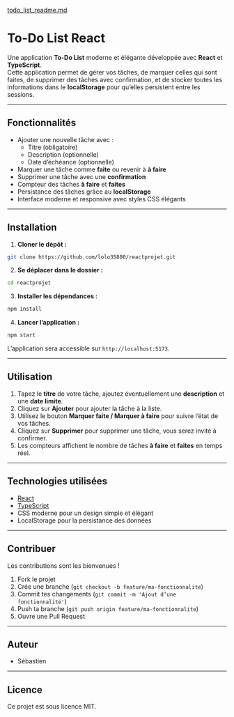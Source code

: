 
[todo_list_readme.md](https://github.com/user-attachments/files/22680539/todo_list_readme.md)
# To-Do List React

Une application **To-Do List** moderne et élégante développée avec **React** et **TypeScript**.  
Cette application permet de gérer vos tâches, de marquer celles qui sont faites, de supprimer des tâches avec confirmation, et de stocker toutes les informations dans le **localStorage** pour qu’elles persistent entre les sessions.

---

## Fonctionnalités

- Ajouter une nouvelle tâche avec :
  - Titre (obligatoire)
  - Description (optionnelle)
  - Date d’échéance (optionnelle)
- Marquer une tâche comme **faite** ou revenir à **à faire**
- Supprimer une tâche avec une **confirmation**
- Compteur des tâches **à faire** et **faites**
- Persistance des tâches grâce au **localStorage**
- Interface moderne et responsive avec styles CSS élégants

---

## Installation

1. **Cloner le dépôt :**
```bash
git clone https://github.com/lolo35800/reactprojet.git
```

2. **Se déplacer dans le dossier :**
```bash
cd reactprojet
```

3. **Installer les dépendances :**
```bash
npm install
```

4. **Lancer l’application :**
```bash
npm start
```

L’application sera accessible sur `http://localhost:5173`.

---

## Utilisation

1. Tapez le **titre** de votre tâche, ajoutez éventuellement une **description** et une **date limite**.
2. Cliquez sur **Ajouter** pour ajouter la tâche à la liste.
3. Utilisez le bouton **Marquer faite / Marquer à faire** pour suivre l’état de vos tâches.
4. Cliquez sur **Supprimer** pour supprimer une tâche, vous serez invité à confirmer.
5. Les compteurs affichent le nombre de tâches **à faire** et **faites** en temps réel.

---

## Technologies utilisées

- [React](https://reactjs.org/)
- [TypeScript](https://www.typescriptlang.org/)
- CSS moderne pour un design simple et élégant
- LocalStorage pour la persistance des données

---

## Contribuer

Les contributions sont les bienvenues !  
1. Fork le projet  
2. Crée une branche (`git checkout -b feature/ma-fonctionnalite`)  
3. Commit tes changements (`git commit -m 'Ajout d’une fonctionnalité'`)  
4. Push ta branche (`git push origin feature/ma-fonctionnalite`)  
5. Ouvre une Pull Request

---

## Auteur

- Sébastien

---

## Licence

Ce projet est sous licence MIT.

